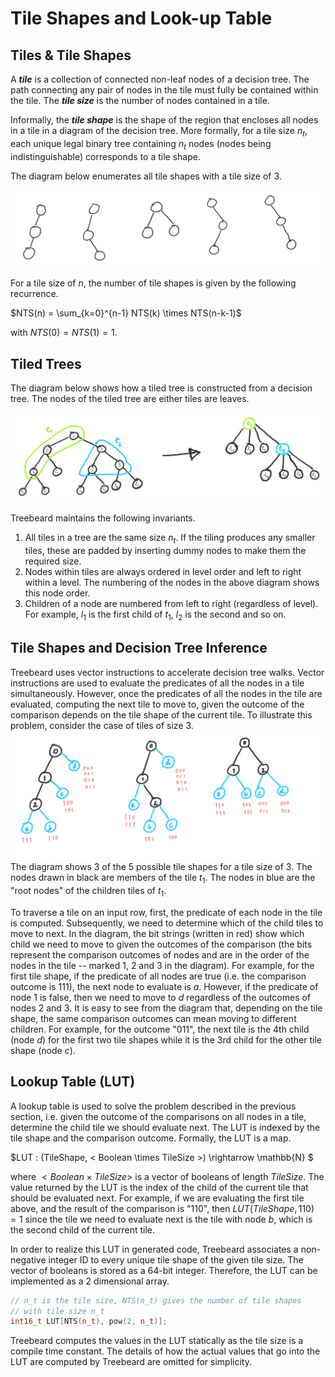 # Tile Shapes and Look-up Table

## Tiles & Tile Shapes

A _**tile**_ is a collection of connected non-leaf nodes of a decision tree. The path connecting any pair of nodes in the tile must fully be contained within the tile. The _**tile size**_ is the number of nodes contained in a tile.

Informally, the _**tile shape**_ is the shape of the region that encloses all nodes in a tile in a diagram of the decision tree. More formally, for a tile size $n_t$, each unique legal binary tree containing $n_t$ nodes (nodes being indistinguishable) corresponds to a tile shape. 

The diagram below enumerates all tile shapes with a tile size of 3.

![All Tile Shapes of Size 3](TileShapes_Size3.PNG "All tile shapes with a tile size of 3")

For a tile size of $n$, the number of tile shapes is given by the following recurrence.

$NTS(n) = \sum_{k=0}^{n-1} NTS(k) \times NTS(n-k-1)$

with $NTS(0) = NTS(1) = 1$.

## Tiled Trees

The diagram below shows how a tiled tree is constructed from a decision tree. The nodes of the tiled tree are either tiles are leaves.

![Tiled Tree with Tile Size 3](TiledTree_Size3.PNG "Tiled Tree with Tile Size 3")

Treebeard maintains the following invariants.
1. All tiles in a tree are the same size $n_t$. If the tiling produces any smaller tiles, these are padded by inserting dummy nodes to make them the required size.
2. Nodes within tiles are always ordered in level order and left to right within a level. The numbering of the nodes in the above diagram shows this node order.
3. Children of a node are numbered from left to right (regardless of level). For example, $l_1$ is the first child of $t_1$, $l_2$ is the second and so on.

## Tile Shapes and Decision Tree Inference

Treebeard uses vector instructions to accelerate decision tree walks. Vector instructions are used to evaluate the predicates of all the nodes in a tile simultaneously. However, once the predicates of all the nodes in the tile are evaluated, computing the next tile to move to, given the outcome of the comparison depends on the tile shape of the current tile. To illustrate this problem, consider the case of tiles of size 3. 
![Traversing Tiles of Size 3](TileTraversal_Size3.PNG "Traversing tiles of size 3")
The diagram shows 3 of the 5 possible tile shapes for a tile size of 3. The nodes drawn in black are members of the tile $t_1$. The nodes in blue are the "root nodes" of the children tiles of $t_1$.

To traverse a tile on an input row, first, the predicate of each node in the tile is computed. Subsequently, we need to determine which of the child tiles to move to next. In the diagram, the bit strings (written in red) show which child we need to move to given the outcomes of the comparison (the bits represent the comparison outcomes of nodes and are in the order of the nodes in the tile -- marked 1, 2 and 3 in the diagram). For example, for the first tile shape, if the predicate of all nodes are true (i.e. the comparison outcome is 111), the next node to evaluate is $a$. However, if the predicate of node 1 is false, then we need to move to $d$ regardless of the outcomes of nodes 2 and 3. It is easy to see from the diagram that, depending on the tile shape, the same comparison outcomes can mean moving to different children. For example, for the outcome "011", the next tile is the 4th child (node $d$) for the first two tile shapes while it is the 3rd child for the other tile shape (node $c$).

## Lookup Table (LUT)

A lookup table is used to solve the problem described in the previous section, i.e. given the outcome of the comparisons on all nodes in a tile, determine the child tile we should evaluate next. The LUT is indexed by the tile shape and the comparison outcome. Formally, the LUT is a map.

$LUT : (TileShape, < Boolean \times TileSize >) \rightarrow \mathbb{N} $

where $< Boolean \times TileSize >$ is a vector of booleans of length $TileSize$. The value returned by the LUT is the index of the child of the current tile that should be evaluated next. For example, if we are evaluating the first tile above, and the result of the comparison is "110", then $LUT(TileShape, 110)=1$ since the tile we need to evaluate next is the tile with node $b$, which is the second child of the current tile. 

In order to realize this LUT in generated code, Treebeard associates a non-negative integer ID to every unique tile shape of the given tile size. The vector of booleans is stored as a 64-bit integer. Therefore, the LUT can be implemented as a 2 dimensional array.

```C++
// n_t is the tile size, NTS(n_t) gives the number of tile shapes 
// with tile size n_t
int16_t LUT[NTS(n_t), pow(2, n_t)];
```

Treebeard computes the values in the LUT statically as the tile size is a compile time constant. The details of how the actual values that go into the LUT are computed by Treebeard are omitted for simplicity.